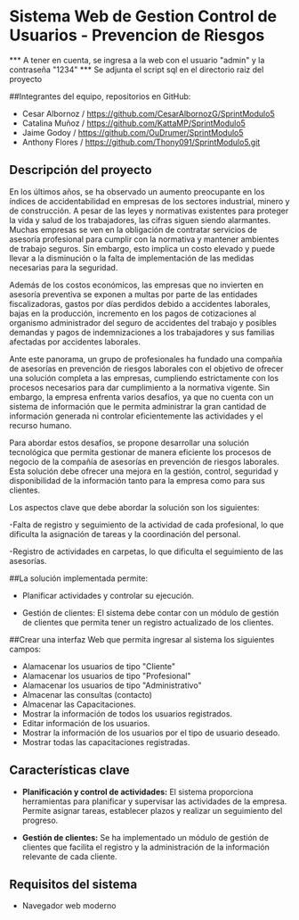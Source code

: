 # Sistema Web de Gestion Control de Usuarios - Prevencion de Riesgos #

*** A tener en cuenta, se ingresa a la web con el usuario "admin" y la contraseña "1234"
*** Se adjunta el script sql en el directorio raiz del proyecto

##Integrantes del equipo, repositorios en GitHub:
 - Cesar Albornoz / https://github.com/CesarAlbornozG/SprintModulo5
 - Catalina Muñoz / https://github.com/KattaMP/SprintModulo5
 - Jaime Godoy / https://github.com/OuDrumer/SprintModulo5
 - Anthony Flores / https://github.com/Thony091/SprintModulo5.git

## Descripción del proyecto

En los últimos años, se ha observado un aumento preocupante en los índices de accidentabilidad en empresas de los sectores industrial, minero y de construcción. A pesar de las leyes y normativas existentes para proteger la vida y salud de los trabajadores, las cifras siguen siendo alarmantes. Muchas empresas se ven en la obligación de contratar servicios de asesoría profesional para cumplir con la normativa y mantener ambientes de trabajo seguros. Sin embargo, esto implica un costo elevado y puede llevar a la disminución o la falta de implementación de las medidas necesarias para la seguridad.

Además de los costos económicos, las empresas que no invierten en asesoría preventiva se exponen a multas por parte de las entidades fiscalizadoras, gastos por días perdidos debido a accidentes laborales, bajas en la producción, incremento en los pagos de cotizaciones al organismo administrador del seguro de accidentes del trabajo y posibles demandas y pagos de indemnizaciones a los trabajadores y sus familias afectadas por accidentes laborales.

Ante este panorama, un grupo de profesionales ha fundado una compañía de asesorías en prevención de riesgos laborales con el objetivo de ofrecer una solución completa a las empresas, cumpliendo estrictamente con los procesos necesarios para dar cumplimiento a la normativa vigente. Sin embargo, la empresa enfrenta varios desafíos, ya que no cuenta con un sistema de información que le permita administrar la gran cantidad de información generada ni controlar eficientemente las actividades y el recurso humano.

Para abordar estos desafíos, se propone desarrollar una solución tecnológica que permita gestionar de manera eficiente los procesos de negocio de la compañía de asesorías en prevención de riesgos laborales. Esta solución debe ofrecer una mejora en la gestión, control, seguridad y disponibilidad de la información tanto para la empresa como para sus clientes.

Los aspectos clave que debe abordar la solución son los siguientes:
 
 -Falta de registro y seguimiento de la actividad de cada profesional, lo que dificulta la asignación de tareas y la coordinación del personal.
 
 -Registro de actividades en carpetas, lo que dificulta el seguimiento de las asesorías.

##La solución implementada permite:

 - Planificar actividades y controlar su ejecución.

 - Gestión de clientes: El sistema debe contar con un módulo de gestión de clientes que permita tener un registro actualizado de los clientes.

##Crear una interfaz Web que permita ingresar al sistema los siguientes campos:
 - Alamacenar los usuarios de tipo "Cliente"
 - Alamacenar los usuarios de tipo "Profesional"
 - Alamacenar los usuarios de tipo "Administrativo"
 - Almacenar las consultas (contacto)
 - Almacenar las Capacitaciones.
 - Mostrar la información de todos los usuarios registrados.
 - Editar información de los usuarios.
 - Mostrar la información de los usuarios por el tipo de usuario deseado.
 - Mostrar todas las capacitaciones registradas.

## Características clave

- **Planificación y control de actividades:** El sistema proporciona herramientas para planificar y supervisar las actividades de la empresa. Permite asignar tareas, establecer plazos y realizar un seguimiento del progreso.

- **Gestión de clientes:** Se ha implementado un módulo de gestión de clientes que facilita el registro y la administración de la información relevante de cada cliente.

## Requisitos del sistema

- Navegador web moderno
